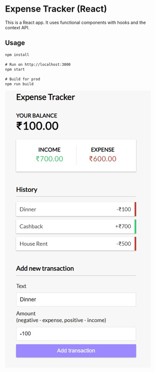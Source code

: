 # Expense Tracker (React)

This is a React app. It uses functional components with hooks and the context API.

## Usage
```
npm install

# Run on http://localhost:3000
npm start

# Build for prod
npm run build
```
![WebpageScreenshot](https://github.com/Akumar111/Expense-tracker-react/blob/main/public/expense-tracker.jpeg)
